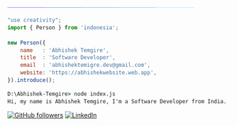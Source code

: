 <img src="https://github.com/Deri-Kurniawan/Deri-Kurniawan/blob/main/assets/images/horizontal-divider-gradient.gif">
  <!-- 
<picture> 
<a href="https://media.giphy.com/media/SWoSkN6DxTszqIKEqv/giphy.gif" alt="Developer">
<img src="https://media.giphy.com/media/v1.Y2lkPTc5MGI3NjExNjhxano1ZTluMGE3MnN2dHIwNzY5dHg0d2drcTByb25ja2Fxd3FteiZlcD12MV9pbnRlcm5hbF9naWZfYnlfaWQmY3Q9Zw/SWoSkN6DxTszqIKEqv/giphy.gif" align="right" width="395">    
</a>
</picture>
Link to developer GIF -->

```js
"use creativity";
import { Person } from 'indonesia';

new Person({
    name   : 'Abhishek Temgire',
    title  : 'Software Developer',
    email  : 'abhishektemigre.dev@gmail.com',
    website: 'https://abhishekwebsite.web.app',
}).introduce();
```

```cmd
D:\Abhishek-Temgire> node index.js
Hi, my name is Abhishek Temgire, I'm a Software Developer from India.
```


[![GitHub followers](https://img.shields.io/github/followers/abhishektemgire?style=social)](https://github.com/abhishektemgire)
[![LinkedIn](https://img.shields.io/badge/-Connect%20on%20LinkedIn-blue?style=flat&logo=linkedin)](https://www.linkedin.com/in/abhishektemgire7020/)

